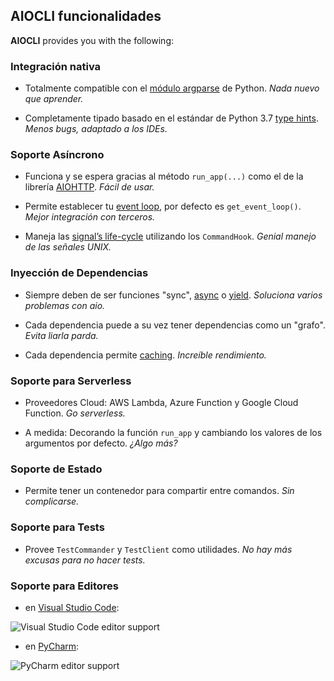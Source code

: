 ## AIOCLI funcionalidades

**AIOCLI** provides you with the following:

### Integración nativa

- Totalmente compatible con el [módulo argparse](https://docs.python.org/3/library/argparse.html) de Python. *Nada nuevo que aprender.*

- Completamente tipado basado en el estándar de Python 3.7 [type hints](https://docs.python.org/3/library/typing.html). *Menos bugs, adaptado a los IDEs.*

### Soporte Asíncrono

- Funciona y se espera gracias al método `run_app(...)` como el de la librería [AIOHTTP](https://github.com/aio-libs/aiohttp). *Fácil de usar.*

- Permite establecer tu [event loop](https://docs.python.org/3/library/asyncio-eventloop.html), por defecto es `get_event_loop()`. *Mejor integración con terceros.*

- Maneja las [signal’s life-cycle](https://docs.python.org/3/library/signal.html) utilizando los `CommandHook`. *Genial manejo de las señales UNIX.*

### Inyección de Dependencias

- Siempre deben de ser funciones "sync", [async](https://docs.python.org/3/reference/compound_stmts.html#async-def) o [yield](https://docs.python.org/3/reference/expressions.html#yield-expressions). *Soluciona varios problemas con aio.*

- Cada dependencia puede a su vez tener dependencias como un "grafo". *Evita liarla parda.*

- Cada dependencia permite [caching](https://docs.python.org/3/library/functools.html). *Increíble rendimiento.*

### Soporte para Serverless

- Proveedores Cloud: AWS Lambda, Azure Function y Google Cloud Function. *Go serverless.*

- A medida: Decorando la función `run_app` y cambiando los valores de los argumentos por defecto. *¿Algo más?*

### Soporte de Estado

- Permite tener un contenedor para compartir entre comandos. *Sin complicarse.*

### Soporte para Tests

- Provee `TestCommander` y `TestClient` como utilidades. *No hay más excusas para no hacer tests.*

### Soporte para Editores

- en [Visual Studio Code](https://code.visualstudio.com):

![Visual Studio Code editor support](https://aiopy.github.io/python-aiocli/imgs/vscode-completion.png)

- en [PyCharm](https://www.jetbrains.com/pycharm/):

![PyCharm editor support](https://aiopy.github.io/python-aiocli/imgs/pycharm-completion.png)

